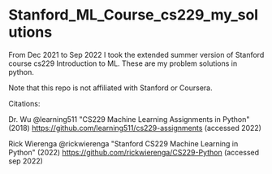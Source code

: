 # Stanford_ML_Course_cs229_my_solutions
From Dec 2021 to Sep 2022 I took the extended summer version of Stanford course cs229 Introduction to ML. These are my problem solutions in python.

Note that this repo is not affiliated with Stanford or Coursera.

Citations:

Dr. Wu @learning511 "CS229 Machine Learning Assignments in Python" (2018) https://github.com/learning511/cs229-assignments (accessed 2022)

Rick Wierenga @rickwierenga "Stanford CS229 Machine Learning in Python" (2022) https://github.com/rickwierenga/CS229-Python (accessed sep 2022)
